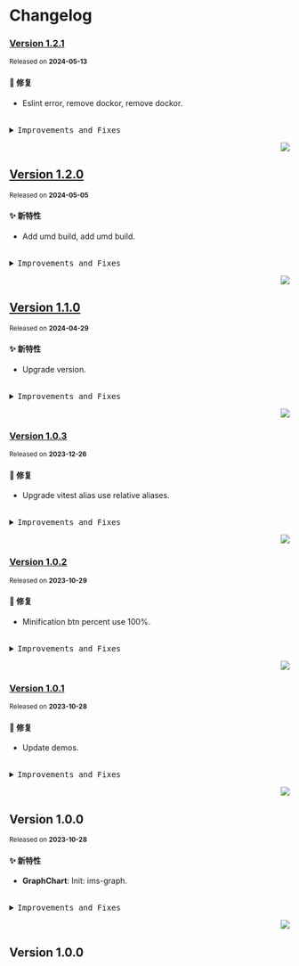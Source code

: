 # Changelog

### [Version&nbsp;1.2.1](https://github.com/eternallycyf/ims-graph/compare/v1.2.0...v1.2.1)

<sup>Released on **2024-05-13**</sup>

#### 🐛 修复

- Eslint error, remove dockor, remove dockor.

<br/>

<details>
<summary><kbd>Improvements and Fixes</kbd></summary>

#### What's fixed

- Eslint error ([22eac75](https://github.com/eternallycyf/ims-graph/commit/22eac75))
- Remove dockor ([73a1b0f](https://github.com/eternallycyf/ims-graph/commit/73a1b0f))
- Remove dockor ([a854a9f](https://github.com/eternallycyf/ims-graph/commit/a854a9f))

</details>

<div align="right">

[![](https://img.shields.io/badge/-BACK_TO_TOP-151515?style=flat-square)](#readme-top)

</div>

## [Version&nbsp;1.2.0](https://github.com/eternallycyf/ims-graph/compare/v1.1.0...v1.2.0)

<sup>Released on **2024-05-05**</sup>

#### ✨ 新特性

- Add umd build, add umd build.

<br/>

<details>
<summary><kbd>Improvements and Fixes</kbd></summary>

#### What's improved

- Add umd build ([bc5d1f6](https://github.com/eternallycyf/ims-graph/commit/bc5d1f6))
- Add umd build ([fb73a1f](https://github.com/eternallycyf/ims-graph/commit/fb73a1f))

</details>

<div align="right">

[![](https://img.shields.io/badge/-BACK_TO_TOP-151515?style=flat-square)](#readme-top)

</div>

## [Version&nbsp;1.1.0](https://github.com/eternallycyf/ims-graph/compare/v1.0.3...v1.1.0)

<sup>Released on **2024-04-29**</sup>

#### ✨ 新特性

- Upgrade version.

<br/>

<details>
<summary><kbd>Improvements and Fixes</kbd></summary>

#### What's improved

- Upgrade version ([4fcc60d](https://github.com/eternallycyf/ims-graph/commit/4fcc60d))

</details>

<div align="right">

[![](https://img.shields.io/badge/-BACK_TO_TOP-151515?style=flat-square)](#readme-top)

</div>

### [Version&nbsp;1.0.3](https://github.com/eternallycyf/ims-graph/compare/v1.0.2...v1.0.3)

<sup>Released on **2023-12-26**</sup>

#### 🐛 修复

- Upgrade vitest alias use relative aliases.

<br/>

<details>
<summary><kbd>Improvements and Fixes</kbd></summary>

#### What's fixed

- Upgrade vitest alias use relative aliases ([278c570](https://github.com/eternallycyf/ims-graph/commit/278c570))

</details>

<div align="right">

[![](https://img.shields.io/badge/-BACK_TO_TOP-151515?style=flat-square)](#readme-top)

</div>

### [Version&nbsp;1.0.2](https://github.com/eternallycyf/ims-graph/compare/v1.0.1...v1.0.2)

<sup>Released on **2023-10-29**</sup>

#### 🐛 修复

- Minification btn percent use 100%.

<br/>

<details>
<summary><kbd>Improvements and Fixes</kbd></summary>

#### What's fixed

- Minification btn percent use 100% ([6eca650](https://github.com/eternallycyf/ims-graph/commit/6eca650))

</details>

<div align="right">

[![](https://img.shields.io/badge/-BACK_TO_TOP-151515?style=flat-square)](#readme-top)

</div>

### [Version&nbsp;1.0.1](https://github.com/eternallycyf/ims-graph/compare/v1.0.0...v1.0.1)

<sup>Released on **2023-10-28**</sup>

#### 🐛 修复

- Update demos.

<br/>

<details>
<summary><kbd>Improvements and Fixes</kbd></summary>

#### What's fixed

- Update demos ([0c883a9](https://github.com/eternallycyf/ims-graph/commit/0c883a9))

</details>

<div align="right">

[![](https://img.shields.io/badge/-BACK_TO_TOP-151515?style=flat-square)](#readme-top)

</div>

## Version&nbsp;1.0.0

<sup>Released on **2023-10-28**</sup>

#### ✨ 新特性

- **GraphChart**: Init: ims-graph.

<br/>

<details>
<summary><kbd>Improvements and Fixes</kbd></summary>

#### What's improved

- **GraphChart**: Init: ims-graph ([98a24de](https://github.com/eternallycyf/ims-graph/commit/98a24de))

</details>

<div align="right">

[![](https://img.shields.io/badge/-BACK_TO_TOP-151515?style=flat-square)](#readme-top)

</div>

## Version&nbsp;1.0.0
